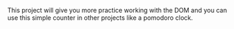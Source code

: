 
This project will give you more practice working with the DOM and you can use this simple counter in other projects like a pomodoro clock.
